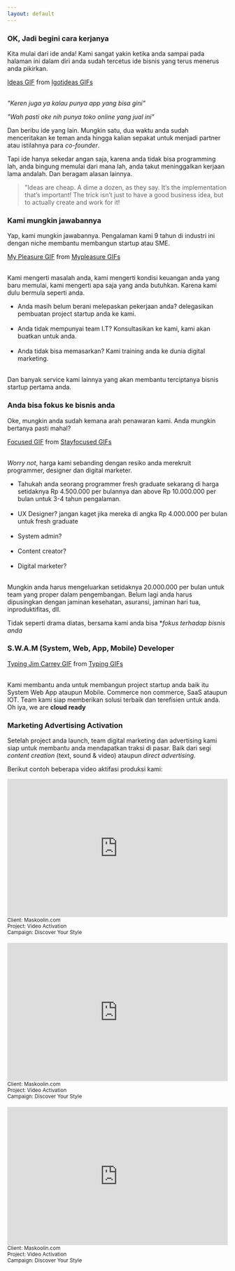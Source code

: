 ```yaml
---
layout: default
---
```


### OK, Jadi begini cara kerjanya

Kita mulai dari ide anda! Kami sangat yakin ketika anda sampai pada halaman ini dalam diri anda sudah tercetus ide bisnis yang terus menerus anda pikirkan.

<div class="tenor-gif-embed" data-postid="8933976" data-share-method="host" data-width="100%" data-aspect-ratio="1.7913669064748199"><a href="https://tenor.com/view/igot-ideas-dreams-ideas-creative-daytime-divas-gif-8933976">Ideas GIF</a> from <a href="https://tenor.com/search/igotideas-gifs">Igotideas GIFs</a></div><script type="text/javascript" async src="https://tenor.com/embed.js"></script><br/>

*"Keren juga ya kalau punya app yang bisa gini"*

*"Wah pasti oke nih punya toko online yang jual ini"*

Dan beribu ide yang lain. Mungkin satu, dua waktu anda sudah menceritakan ke teman anda hingga kalian sepakat untuk menjadi partner atau istilahnya para *co-founder*.

Tapi ide hanya sekedar angan saja, karena anda tidak bisa programming lah, anda bingung memulai dari mana lah, anda takut meninggalkan kerjaan lama andalah. Dan beragam alasan lainnya.

> "Ideas are cheap. A dime a dozen, as they say. It’s the implementation that’s important! The trick isn’t just to have a good business idea, but to actually create and work for it!

### Kami mungkin jawabannya

Yap, kami mungkin jawabannya. Pengalaman kami 9 tahun di industri ini dengan niche membantu membangun startup atau SME.

<div class="tenor-gif-embed" data-postid="5320511" data-share-method="host" data-width="100%" data-aspect-ratio="1.5666666666666667"><a href="https://tenor.com/view/my-pleasure-mad-men-gif-5320511">My Pleasure GIF</a> from <a href="https://tenor.com/search/mypleasure-gifs">Mypleasure GIFs</a></div><script type="text/javascript" async src="https://tenor.com/embed.js"></script><br/>

Kami mengerti masalah anda, kami mengerti kondisi keuangan anda yang baru memulai, kami mengerti apa saja yang anda butuhkan. Karena kami dulu bermula seperti anda.

<ul class="fa-ul">
  <li><i class="fa-li fa fa-check-square"></i>Anda masih belum berani melepaskan pekerjaan anda? delegasikan pembuatan project startup anda ke kami.<br/><br/></li>
  <li><i class="fa-li fa fa-check-square"></i>Anda tidak mempunyai team I.T? Konsultasikan ke kami, kami akan buatkan untuk anda.<br/><br/></li>
  <li><i class="fa-li fa fa-check-square"></i>Anda tidak bisa memasarkan? Kami training anda ke dunia digital marketing.<br/><br/></li>
</ul>

Dan banyak service kami lainnya yang akan membantu terciptanya bisnis startup pertama anda.

### Anda bisa fokus ke bisnis anda

Oke, mungkin anda sudah kemana arah penawaran kami. Anda mungkin bertanya pasti mahal?

<div class="tenor-gif-embed" data-postid="7334831" data-share-method="host" data-width="100%" data-aspect-ratio="1.7777777777777777"><a href="https://tenor.com/view/stay-focused-goals-djkhaled-major-key-eye-on-the-prize-gif-7334831">Focused GIF</a> from <a href="https://tenor.com/search/stayfocused-gifs">Stayfocused GIFs</a></div><script type="text/javascript" async src="https://tenor.com/embed.js"></script><br/>

*Worry not*, harga kami sebanding dengan resiko anda merekruit programmer, designer dan digital marketer.

<ul class="fa-ul">
  <li><i class="fa-li fa fa-check-square"></i>Tahukah anda seorang programmer fresh graduate sekarang di harga setidaknya Rp 4.500.000 per bulannya dan above Rp 10.000.000 per bulan untuk 3-4 tahun pengalaman.<br/><br/></li>
  <li><i class="fa-li fa fa-check-square"></i>UX Designer? jangan kaget jika mereka di angka Rp 4.000.000 per bulan untuk fresh graduate<br/><br/></li>
  <li><i class="fa-li fa fa-check-square"></i>System admin?<br/><br/></li>
  <li><i class="fa-li fa fa-check-square"></i>Content creator?<br/><br/></li>
  <li><i class="fa-li fa fa-check-square"></i>Digital marketer?<br/><br/></li>
</ul>
Mungkin anda harus mengeluarkan setidaknya 20.000.000 per bulan untuk team yang proper dalam pengembangan. Belum lagi anda harus dipusingkan dengan jaminan kesehatan, asuransi, jaminan hari tua, inproduktifitas, dll.

Tidak seperti drama diatas, bersama kami anda bisa **fokus terhadap bisnis anda*

### S.W.A.M (System, Web, App, Mobile) Developer


<div class="tenor-gif-embed" data-postid="4680550" data-share-method="host" data-width="100%" data-aspect-ratio="1.6711409395973154"><a href="https://tenor.com/view/typing-jim-carrey-jim-carrey-type-gif-4680550">Typing Jim Carrey GIF</a> from <a href="https://tenor.com/search/typing-gifs">Typing GIFs</a></div><script type="text/javascript" async src="https://tenor.com/embed.js"></script><br/>

Kami membantu anda untuk membangun project startup anda baik itu System Web App ataupun Mobile. Commerce non commerce, SaaS ataupun IOT. Team kami siap memberikan solusi terbaik dan terefisien untuk anda. Oh iya, we are **cloud ready**

### Marketing Advertising Activation

Setelah project anda launch, team digital marketing dan advertising kami siap untuk membantu anda mendapatkan traksi di pasar. Baik dari segi *content creation* (text, sound & video) ataupun *direct advertising.*

Berikut contoh beberapa video aktifasi produksi kami:

<iframe width="100%" height="315" src="https://www.youtube.com/embed/Iml3Zvk8az0?rel=0&amp;controls=0&amp;showinfo=0" frameborder="0" allowfullscreen></iframe>
<small>Client: Maskoolin.com</small><br/>
<small>Project: Video Activation</small><br/>
<small>Campaign: Discover Your Style</small><br/><br/>

<iframe width="100%" height="315" src="https://www.youtube.com/embed/dC6QVzU7-yQ?rel=0&amp;controls=0&amp;showinfo=0" frameborder="0" allowfullscreen></iframe>
<small>Client: Maskoolin.com</small><br/>
<small>Project: Video Activation</small><br/>
<small>Campaign: Discover Your Style</small><br/><br/>


<iframe width="100%" height="315" src="https://www.youtube.com/embed/V4Or7tK0Uw8?rel=0&amp;controls=0&amp;showinfo=0" frameborder="0" allowfullscreen></iframe>
<small>Client: Maskoolin.com</small><br/>
<small>Project: Video Activation</small><br/>
<small>Campaign: Discover Your Style</small><br/><br/>
